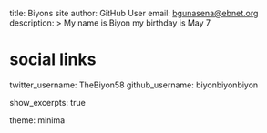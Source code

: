 title: Biyons site
author: GitHub User
email: bgunasena@ebnet.org
description: > 
  My name is Biyon my birthday is May 7
# social links
twitter_username: TheBiyon58 
github_username:  biyonbiyonbiyon 

show_excerpts: true

theme: minima
